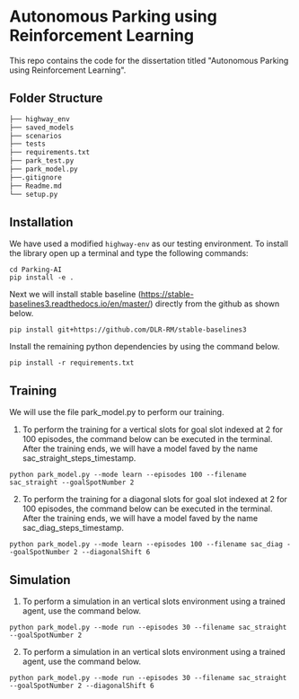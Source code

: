 # Autonomous Parking using Reinforcement Learning

This repo contains the code for the dissertation titled "Autonomous Parking using Reinforcement Learning".

## Folder Structure
```bash
├── highway_env
├── saved_models
├── scenarios
├── tests
├── requirements.txt
├── park_test.py
├── park_model.py
├──.gitignore  
├── Readme.md
└── setup.py
```

## Installation
We have used a modified ```highway-env``` as our testing environment. To install the library open up a terminal and type the following commands:
```
cd Parking-AI
pip install -e .
```
Next we will install stable baseline (https://stable-baselines3.readthedocs.io/en/master/) directly from the github as shown below.
```
pip install git+https://github.com/DLR-RM/stable-baselines3
```
Install the remaining python dependencies by using the command below.
```
pip install -r requirements.txt
```

## Training
We will use the file park_model.py to perform our training.

1. To perform the training for a vertical slots for goal slot indexed at 2 for 100 episodes, the command below can be executed in the terminal. After the training ends, we will have a model faved by the name sac_straight_steps_timestamp.

```
python park_model.py --mode learn --episodes 100 --filename sac_straight --goalSpotNumber 2
```

2. To perform the training for a diagonal slots for goal slot indexed at 2 for 100 episodes, the command below can be executed in the terminal. After the training ends, we will have a model faved by the name sac_diag_steps_timestamp.

```
python park_model.py --mode learn --episodes 100 --filename sac_diag --goalSpotNumber 2 --diagonalShift 6
```

## Simulation
1. To perform a simulation in an vertical slots environment using a trained agent, use the command below.
```
python park_model.py --mode run --episodes 30 --filename sac_straight --goalSpotNumber 2
```


2. To perform a simulation in an vertical slots environment using a trained agent, use the command below.
```
python park_model.py --mode run --episodes 30 --filename sac_straight --goalSpotNumber 2 --diagonalShift 6
```
